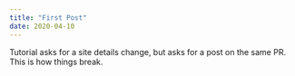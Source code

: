 ```yaml
---
title: "First Post"
date: 2020-04-10
---
```


Tutorial asks for a site details change, but asks for a post on the same PR. This is how things break.
